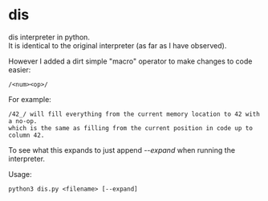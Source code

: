# dis
dis interpreter in python.  
It is identical to the original interpreter (as far as I have observed).  

However I added a dirt simple "macro" operator to make changes to code easier:
```
/<num><op>/
```
For example:
```
/42_/ will fill everything from the current memory location to 42 with a no-op.
which is the same as filling from the current position in code up to column 42.
```
To see what this expands to just append *--expand* when running the interpreter.

Usage:
```
python3 dis.py <filename> [--expand]
```

